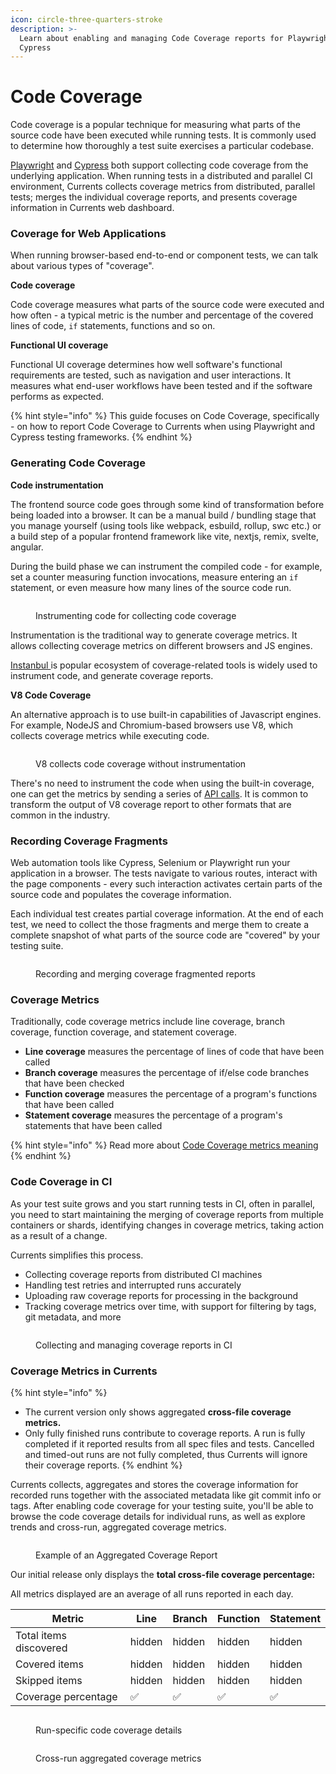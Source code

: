 ```yaml
---
icon: circle-three-quarters-stroke
description: >-
  Learn about enabling and managing Code Coverage reports for Playwright and
  Cypress
---
```


# Code Coverage

Code coverage is a popular technique for measuring what parts of the source code have been executed while running tests. It is commonly used to determine how thoroughly a test suite exercises a particular codebase.

[Playwright](https://playwright.dev/docs/api/class-coverage) and [Cypress](https://docs.cypress.io/guides/tooling/code-coverage) both support collecting code coverage from the underlying application. When running tests in a distributed and parallel CI environment, Currents collects coverage metrics from distributed, parallel tests; merges the individual coverage reports, and presents coverage information in Currents web dashboard.

### Coverage for Web Applications

When running browser-based end-to-end or component tests, we can talk about various types of "coverage".

**Code coverage**

Code coverage measures what parts of the source code were executed and how often - a typical metric is the number and percentage of the covered lines of code, `if` statements, functions and so on.

**Functional UI coverage**

Functional UI coverage determines how well software's functional requirements are tested, such as navigation and user interactions. It measures what end-user workflows have been tested and if the software performs as expected.

{% hint style="info" %}
This guide focuses on Code Coverage, specifically - on how to report Code Coverage to Currents when using Playwright and Cypress testing frameworks.
{% endhint %}

### Generating Code Coverage

**Code instrumentation**

The frontend source code goes through some kind of transformation before being loaded into a browser. It can be a manual build / bundling stage that you manage yourself (using tools like webpack, esbuild, rollup, swc etc.) or a build step of a popular frontend framework like vite, nextjs, remix, svelte, angular.

During the build phase we can instrument the compiled code - for example, set a counter measuring function invocations, measure entering an `if` statement, or even measure how many lines of the source code run.&#x20;

<figure><img src="../.gitbook/assets/coverage-instrumentation@2x (1).png" alt=""><figcaption><p>Instrumenting code for collecting code coverage</p></figcaption></figure>

Instrumentation is the traditional way to generate coverage metrics. It allows collecting coverage metrics on different browsers and JS engines.

[Instanbul ](https://istanbul.js.org/)is popular ecosystem of coverage-related tools is widely used to instrument code, and generate coverage reports.

**V8 Code Coverage**

An alternative approach is to use built-in capabilities of Javascript engines. For example, NodeJS and Chromium-based browsers use V8, which collects coverage metrics while executing code.



<figure><img src="../.gitbook/assets/coverage-v8@2x (3).png" alt=""><figcaption><p>V8 collects code coverage without instrumentation</p></figcaption></figure>

There's no need to instrument the code when using the built-in coverage, one can get the metrics by sending a series of [API calls](https://chromedevtools.github.io/devtools-protocol/tot/Profiler/#method-startPreciseCoverage). It is common to transform the output of V8 coverage report to other formats that are common in the industry.

### Recording Coverage Fragments

Web automation tools like Cypress, Selenium or Playwright run your application in a browser. The tests navigate to various routes, interact with the page components - every such interaction activates certain parts of the source code and populates the coverage information.

Each individual test creates partial coverage information. At the end of each test, we need to collect the those fragments and merge them to create a complete snapshot of what parts of the source code are "covered" by your testing suite.



<figure><img src="../.gitbook/assets/coverage-recording (4).png" alt=""><figcaption><p>Recording and merging coverage fragmented reports </p></figcaption></figure>

### Coverage Metrics

Traditionally, code coverage metrics include line coverage, branch coverage, function coverage, and statement coverage.

* **Line coverage** measures the percentage of lines of code that have been called
* **Branch coverage** measures the percentage of if/else code branches that have been checked
* **Function coverage** measures the percentage of a program's functions that have been called
* **Statement coverage** measures the percentage of a program's statements that have been called

{% hint style="info" %}
Read more about [Code Coverage metrics meaning](https://en.wikipedia.org/wiki/Code_coverage)
{% endhint %}

### Code Coverage in CI

As your test suite grows and you start running tests in CI, often in parallel, you need to start maintaining the merging of coverage reports from multiple containers or shards, identifying changes in coverage metrics, taking action as a result of a change.

Currents simplifies this process.

* Collecting coverage reports from distributed CI machines
* Handling test retries and interrupted runs accurately
* Uploading raw coverage reports for processing in the background
* Tracking coverage metrics over time, with support for filtering by tags, git metadata, and more

<figure><img src="../.gitbook/assets/currents-2024-11-26-16.15.14@2x.png" alt=""><figcaption><p>Collecting and managing coverage reports in CI</p></figcaption></figure>

### Coverage Metrics in Currents

{% hint style="info" %}
* The current version only shows aggregated **cross-file coverage metrics.**
* Only fully finished runs contribute to coverage reports. A run is fully completed if it reported results from all spec files and tests. Cancelled and timed-out runs are not fully completed, thus Currents will ignore their coverage reports.
{% endhint %}

Currents collects, aggregates and stores the coverage information for recorded runs together with the associated metadata like git commit info or tags. After enabling code coverage for your testing suite, you'll be able to browse the code coverage details for individual runs, as well as explore trends and cross-run, aggregated coverage metrics.

<figure><img src="../.gitbook/assets/currents-2023-09-13-11.28.56@2x.png" alt=""><figcaption><p>Example of an Aggregated Coverage Report</p></figcaption></figure>

Our initial release only displays the **total cross-file coverage percentage:**

All metrics displayed are an average of all runs reported in each day.

<table data-full-width="false"><thead><tr><th>Metric</th><th>Line</th><th>Branch</th><th>Function</th><th>Statement</th></tr></thead><tbody><tr><td>Total items discovered</td><td>hidden</td><td>hidden</td><td>hidden</td><td>hidden</td></tr><tr><td>Covered items</td><td>hidden</td><td>hidden</td><td>hidden</td><td>hidden</td></tr><tr><td>Skipped items</td><td>hidden</td><td>hidden</td><td>hidden</td><td>hidden</td></tr><tr><td>Coverage percentage</td><td>✅</td><td>✅</td><td>✅</td><td>✅</td></tr></tbody></table>

<figure><img src="../.gitbook/assets/currents-2024-11-26-17.13.56@2x.png" alt=""><figcaption><p>Run-specific code coverage details</p></figcaption></figure>

<figure><img src="../.gitbook/assets/currents-2024-11-26-16.19.43@2x.png" alt=""><figcaption><p>Cross-run aggregated coverage metrics</p></figcaption></figure>

